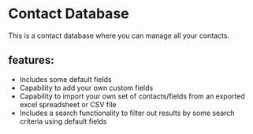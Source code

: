 # Contact Database

This is a contact database where you can manage all your contacts.

## features:
*  Includes some default fields
*  Capability to add your own custom fields
*  Capability to import your own set of contacts/fields from an exported excel spreadsheet or CSV file
*  Includes a search functionality to filter out results by some search criteria using default fields